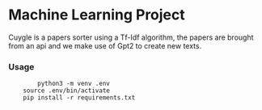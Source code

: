 # Machine Learning Project

Cuygle is a papers sorter using a Tf-Idf algorithm, the papers are brought from an api and we make use of Gpt2 to create new texts.

### Usage

        	python3 -m venv .env
		source .env/bin/activate
		pip install -r requirements.txt
